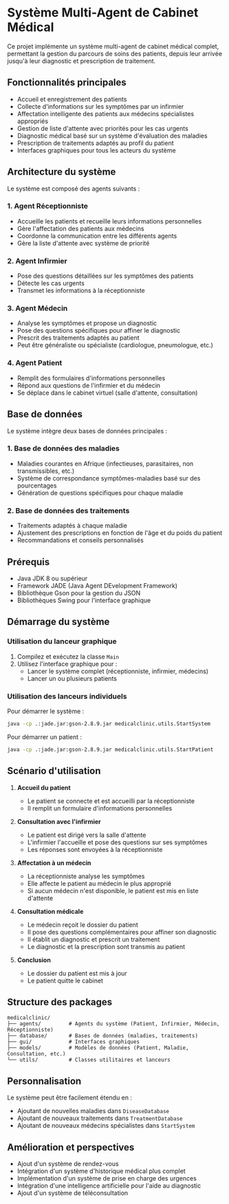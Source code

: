 # Système Multi-Agent de Cabinet Médical

Ce projet implémente un système multi-agent de cabinet médical complet, permettant la gestion du parcours de soins des patients, depuis leur arrivée jusqu'à leur diagnostic et prescription de traitement.

## Fonctionnalités principales

- Accueil et enregistrement des patients
- Collecte d'informations sur les symptômes par un infirmier
- Affectation intelligente des patients aux médecins spécialistes appropriés
- Gestion de liste d'attente avec priorités pour les cas urgents
- Diagnostic médical basé sur un système d'évaluation des maladies
- Prescription de traitements adaptés au profil du patient
- Interfaces graphiques pour tous les acteurs du système

## Architecture du système

Le système est composé des agents suivants :

### 1. Agent Réceptionniste
- Accueille les patients et recueille leurs informations personnelles
- Gère l'affectation des patients aux médecins
- Coordonne la communication entre les différents agents
- Gère la liste d'attente avec système de priorité

### 2. Agent Infirmier
- Pose des questions détaillées sur les symptômes des patients
- Détecte les cas urgents
- Transmet les informations à la réceptionniste

### 3. Agent Médecin
- Analyse les symptômes et propose un diagnostic
- Pose des questions spécifiques pour affiner le diagnostic
- Prescrit des traitements adaptés au patient
- Peut être généraliste ou spécialiste (cardiologue, pneumologue, etc.)

### 4. Agent Patient
- Remplit des formulaires d'informations personnelles
- Répond aux questions de l'infirmier et du médecin
- Se déplace dans le cabinet virtuel (salle d'attente, consultation)

## Base de données

Le système intègre deux bases de données principales :

### 1. Base de données des maladies
- Maladies courantes en Afrique (infectieuses, parasitaires, non transmissibles, etc.)
- Système de correspondance symptômes-maladies basé sur des pourcentages
- Génération de questions spécifiques pour chaque maladie

### 2. Base de données des traitements
- Traitements adaptés à chaque maladie
- Ajustement des prescriptions en fonction de l'âge et du poids du patient
- Recommandations et conseils personnalisés

## Prérequis

- Java JDK 8 ou supérieur
- Framework JADE (Java Agent DEvelopment Framework)
- Bibliothèque Gson pour la gestion du JSON
- Bibliothèques Swing pour l'interface graphique

## Démarrage du système

### Utilisation du lanceur graphique

1. Compilez et exécutez la classe `Main`
2. Utilisez l'interface graphique pour :
   - Lancer le système complet (réceptionniste, infirmier, médecins)
   - Lancer un ou plusieurs patients

### Utilisation des lanceurs individuels

Pour démarrer le système :
```bash
java -cp .:jade.jar:gson-2.8.9.jar medicalclinic.utils.StartSystem
```

Pour démarrer un patient :
```bash
java -cp .:jade.jar:gson-2.8.9.jar medicalclinic.utils.StartPatient
```

## Scénario d'utilisation

1. **Accueil du patient**
   - Le patient se connecte et est accueilli par la réceptionniste
   - Il remplit un formulaire d'informations personnelles

2. **Consultation avec l'infirmier**
   - Le patient est dirigé vers la salle d'attente
   - L'infirmier l'accueille et pose des questions sur ses symptômes
   - Les réponses sont envoyées à la réceptionniste

3. **Affectation à un médecin**
   - La réceptionniste analyse les symptômes
   - Elle affecte le patient au médecin le plus approprié
   - Si aucun médecin n'est disponible, le patient est mis en liste d'attente

4. **Consultation médicale**
   - Le médecin reçoit le dossier du patient
   - Il pose des questions complémentaires pour affiner son diagnostic
   - Il établit un diagnostic et prescrit un traitement
   - Le diagnostic et la prescription sont transmis au patient

5. **Conclusion**
   - Le dossier du patient est mis à jour
   - Le patient quitte le cabinet

## Structure des packages

```
medicalclinic/
├── agents/         # Agents du système (Patient, Infirmier, Médecin, Réceptionniste)
├── database/       # Bases de données (maladies, traitements)
├── gui/            # Interfaces graphiques
├── models/         # Modèles de données (Patient, Maladie, Consultation, etc.)
└── utils/          # Classes utilitaires et lanceurs
```

## Personnalisation

Le système peut être facilement étendu en :
- Ajoutant de nouvelles maladies dans `DiseaseDatabase`
- Ajoutant de nouveaux traitements dans `TreatmentDatabase`
- Ajoutant de nouveaux médecins spécialistes dans `StartSystem`

## Amélioration et perspectives

- Ajout d'un système de rendez-vous
- Intégration d'un système d'historique médical plus complet
- Implémentation d'un système de prise en charge des urgences
- Intégration d'une intelligence artificielle pour l'aide au diagnostic
- Ajout d'un système de téléconsultation

